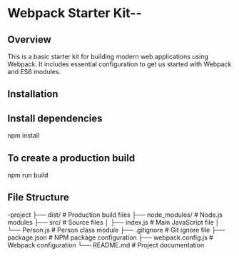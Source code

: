 # Webpack Starter Kit--

## Overview

This is a basic starter kit for building modern web applications using Webpack. It includes essential configuration to get us started with Webpack and ES6 modules.

## Installation

## Install dependencies

npm install

## To create a production build

npm run build

## File Structure

-project
├── dist/                  # Production build files
├── node_modules/          # Node.js modules
├── src/                   # Source files
│   ├── index.js           # Main JavaScript file
│   └── Person.js          # Person class module
├── .gitignore             # Git ignore file
├── package.json           # NPM package configuration
├── webpack.config.js      # Webpack configuration
└── README.md              # Project documentation

